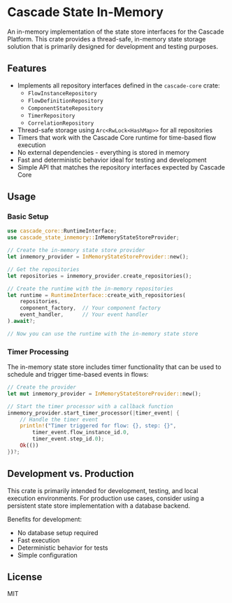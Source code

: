 # Cascade State In-Memory

An in-memory implementation of the state store interfaces for the Cascade Platform. This crate provides a thread-safe, in-memory state storage solution that is primarily designed for development and testing purposes.

## Features

- Implements all repository interfaces defined in the `cascade-core` crate:
  - `FlowInstanceRepository`
  - `FlowDefinitionRepository`
  - `ComponentStateRepository`
  - `TimerRepository`
  - `CorrelationRepository`
- Thread-safe storage using `Arc<RwLock<HashMap>>` for all repositories
- Timers that work with the Cascade Core runtime for time-based flow execution
- No external dependencies - everything is stored in memory
- Fast and deterministic behavior ideal for testing and development
- Simple API that matches the repository interfaces expected by Cascade Core

## Usage

### Basic Setup

```rust
use cascade_core::RuntimeInterface;
use cascade_state_inmemory::InMemoryStateStoreProvider;

// Create the in-memory state store provider
let inmemory_provider = InMemoryStateStoreProvider::new();

// Get the repositories
let repositories = inmemory_provider.create_repositories();

// Create the runtime with the in-memory repositories
let runtime = RuntimeInterface::create_with_repositories(
    repositories,
    component_factory,  // Your component factory
    event_handler,      // Your event handler
).await?;

// Now you can use the runtime with the in-memory state store
```

### Timer Processing

The in-memory state store includes timer functionality that can be used to schedule and trigger time-based events in flows:

```rust
// Create the provider
let mut inmemory_provider = InMemoryStateStoreProvider::new();

// Start the timer processor with a callback function
inmemory_provider.start_timer_processor(|timer_event| {
    // Handle the timer event
    println!("Timer triggered for flow: {}, step: {}", 
        timer_event.flow_instance_id.0, 
        timer_event.step_id.0);
    Ok(())
})?;
```

## Development vs. Production

This crate is primarily intended for development, testing, and local execution environments. For production use cases, consider using a persistent state store implementation with a database backend.

Benefits for development:
- No database setup required
- Fast execution
- Deterministic behavior for tests
- Simple configuration

## License

MIT 